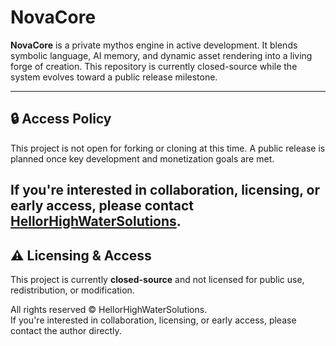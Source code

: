 # NovaCore

**NovaCore** is a private mythos engine in active development. It blends symbolic language, AI memory, and dynamic asset rendering into a living forge of creation. This repository is currently closed-source while the system evolves toward a public release milestone.

------

## 🔒 Access Policy

This project is not open for forking or cloning at this time. A public release is planned once key development and monetization goals are met.

If you're interested in collaboration, licensing, or early access, please contact [HellorHighWaterSolutions](https://github.com/HellorHighWaterSolutions).
---

## ⚠️ Licensing & Access

This project is currently **closed-source** and not licensed for public use, redistribution, or modification.

All rights reserved © HellorHighWaterSolutions.  
If you're interested in collaboration, licensing, or early access, please contact the author directly.
